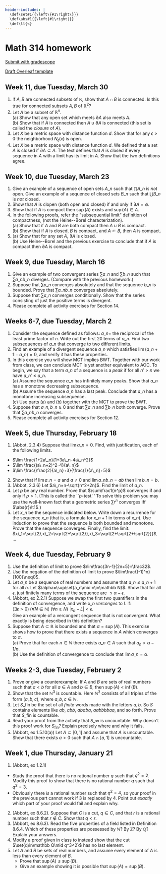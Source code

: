 ```yaml
---
header-includes: |
  \def\set#1{{\left\{#1\right\}}}
  \def\abs#1{{\left|#1\right|}}
  \def\lt{<}
---
```


# Math 314 homework

[Submit with gradescope](https://www.gradescope.com/courses/218674)

[Draft Overleaf template](https://www.overleaf.com/read/wqzxckcdzwzr)

## Week 11, due Tuesday, March 30

1. If $A,B$ are connected subsets of $\mathbb R$, show that $A\cap B$ is connected. Is this true for connected subsets $A,B$ of $\mathbb R^2$?
2. Let $A$ be a subset of $\mathbb R^n$.  
  (a) Show that any open set which meets $\partial A$ also meets $A$.  
  (b) Show that if $A$ is connected then $A\cup\partial A$ is connected (this set is called the *closure* of $A$).
3. Let $X$ be a metric space with distance function $d$. Show that for any $\epsilon>0$ the neighborhood $N_\epsilon(x)$ is open.
4. Let $X$ be a metric space with distance function $d$. We defined that a set $A$ is closed if $\partial A\subset A$. The text defines that $A$ is closed if every sequence in $A$ with a limit has its limit in $A$. Show that the two definitions agree.

## Week 10, due Tuesday, March 23

1. Give an example of a sequence of open sets $A\_n$ such that $\bigcap A\_n$ is *not* open. Give an example of a sequence of closed sets $B\_n$ such that $\bigcup B\_n$ is *not* closed.
2. Show that $A$ is clopen (both open and closed) if and only if $\partial A=\emptyset$.
3. Show that if $A$ is compact then $\sup(A)$ exists and $\sup(A)\in A$.
4. In the following proofs, refer the "subsequential limit" definition of compactness, (not the Heine--Borel characterization).  
  (a) Show that if $A$ and $B$ are both compact then $A\cup B$ is compact.  
  (b) Show that if $A$ is closed, $B$ is compact, and $A\subset B$, then $A$ is compact.  
5. (a) Show that for any set $A$, $\partial A$ is closed.  
  (b) Use Heine--Borel and the previous exercise to conclude that if $A$ is compact then $\partial A$ is compact.

## Week 9, due Tuesday, March 16

1. Give an example of two convergent series $\sum a\_n$ and $\sum b\_n$ such that $\sum a\_nb\_n$ diverges. (Compare with the previous homework.)
2. Suppose that $\sum a\_n$ converges absolutely and that the sequence $b\_n$ is bounded. Prove that $\sum a\_nb\_n$ converges absolutely.
3. Suppose that $\sum a\_n$ converges conditionally. Show that the series consisting of just the positive terms is divergent.
5. Please complete all activity exercises for Section 14.

## Weeks 6-7, due Tuesday, March 2

1. Consider the sequence defined as follows: $a\_n=$ the reciprocal of the least prime factor of $n$. Write out the first 20 terms of $a\_n$. Find two subsequences of $a\_n$ that converge to two different limits.
2. Find an example of a divergent sequence $a\_n$ which satisfies $\lim(a\_{n+1}-a\_n)=0$, and verify it has these properties.
3. In this exercise you will show MCT implies BWT. Together with our work from class, we can conclude MCT is yet another equivalent to AOC. To begin, we say that a term $a\_n$ of a sequence is a *peak* if for all $n'>n$ we have $a\_n'\leq a\_n$.  
  (a) Assume the sequence $a\_n$ has infinitely many peaks. Show that $a\_n$ has a monotone decreasing subsequence.  
  (b) Assume the sequence $a\_n$ has a last peak. Conclude that $a\_n$ has a monotone increasing subsequence.  
  (c) Use parts (a) and (b) together with the MCT to prove the BWT.
4. Suppose that $a\_n,b\_n\geq0$ and that $\sum a\_n$ and $\sum b\_n$ both converge. Prove that $\sum a\_nb\_n$ converges.
5. Please complete all activity exercises for Section 12.


## Week 5, due Thursday, February 18

1. (Abbot, 2.3.4) Suppose that $\lim a\_n=0$. Find, with justification, each of the following limits.  
  * $\lim \frac{1+2a\_n}{1+3a\_n-4a\_n^2}$
  * $\lim \frac{(a\_n+2)^2-4}{a\_n}$
  * $\lim \frac{\frac{2}{a\_n}+3}{\frac{1}{a\_n}+5}$
2. Show that if $\lim a\_n=a$ and $a\neq0$ and $\lim a\_nb\_n=ab$ then $\lim b\_n=b$.
3. (Abbot, 2.3.6) Let $a\_n=n-\sqrt{n^2+2n}$. Find the limit of $a\_n$.
4. Let $p$ be any real number. Prove that $\sum\frac1{n^p}$ converges if and only if $p>1$. (This is called the ``$p$-test.'' To solve this problem you may use the well-known fact that a geometric series $\sum r^n$ converges iff $\abs{r}\lt1$.)
5. Let $x\_n$ be the sequence indicated below. Write down a recurrence for the sequence $x\_n$ (that is, a formula for $x\_{n+1}$ in terms of $x\_n$). Use induction to prove that the sequence is both bounded and monotone. Prove that the sequence converges. Finally, find the limit.  
  $x\_1=\sqrt{2},x\_2=\sqrt{2+\sqrt{2}},x\_3=\sqrt{2+\sqrt{2+\sqrt{2}}}$, $\ldots$  


## Week 4, due Tuesday, February 9

1. Use the definition of limit to prove $\lim\frac{3n-1}{2n+5}=\frac32$.
2. Use the negation of the definition of limit to prove $\lim\frac{(-1)^n}{100}\neq0$.
3. Let $a\_n$ be a sequence of real numbers and assume that $a\_n\leq a\_{n+1}$ for all $n$. Let $\alpha=\sup\set{a_n\mid n\in\mathbb N}$. Show that for all $\epsilon$, just finitely many terms of the sequence are $\leq\alpha-\epsilon$.
4. (Abbott, ex 2.2.1) Suppose we swap the first two quantifiers in the definition of convergence, and write $x\_n$ *verconges* to $L$ if:  
   $(\exists\epsilon>0)\;(\forall N\in\mathbb N)\;(\forall n\geq N)\;|x_n-L|<\epsilon$.  
   Give an example of a vercongent sequence that is not convergent. What exactly is being described in this definition?
5. Suppose that $A\subset\mathbb R$ is bounded and that $\alpha=\sup(A)$.  This exercise shows how to prove that there exists a sequence in $A$ which converges to $\alpha$.  
  (a) Prove that for each $n\in\mathbb N$ there exists $a\_n\in A$ such that $a_n>\alpha-1/n$.  
  (b) Use the definition of convergence to conclude that $\lim a\_n=\alpha$.


## Weeks 2-3, due Tuesday, February 2

1. Prove or give a counterexample: If $A$ and $B$ are sets of real numbers such that $a\lt b$ for all $a\in A$ and $b\in B$, then $\sup(A)\lt\inf(B)$.
2. Show that the set $\mathbb N^3$ is countable. Here $\mathbb N^3$ consists of all triples of the form $(a,b,c)$, where $a,b,c\in\mathbb N$.
3. Let $S\_\text{fin}$ be the set of all *finite* words made with the letters $a,b$. So $S$ contains elements like $ab$, $abb$, $ababa$, $aabbbbaa$, and so forth. Prove that $S\_\text{fin}$ is countable.
4. Read your proof from the activity that $S\_{\infty}$ is uncountable. Why doesn't this proof work for $S_\text{fin}$? Explain precisely where and why it fails.
5. (Abbott, ex 1.5.10(a)) Let $A\subset[0,1]$ and assume that $A$ is uncountable. Show that there exists $a>0$ such that $A\cap[a,1]$ is uncountable.

## Week 1, due Thursday, January 21

1. (Abbott, ex 1.2.1)  
  * Study the proof that there is no rational number $q$ such that $q^2=2$. Modify this proof to show that there is no rational number $q$ such that $q^2=3$.
  * Obviously there *is* a rational number such that $q^2=4$, so your proof in the previous part cannot work if $3$ is replaced by $4$. Point out *exactly* which part of your proof would fail and explain why.
2. (Abbott, ex 8.6.2). Suppose that $C$ is a cut, $q\in C$, and that $r$ is a rational number such that $r\notin C$. Show that $q\lt r$.
3. (Abbott, ex 8.6.3). Read the five properties of a field listed in Definition 8.6.4. Which of these properties are possessed by $\mathbb N$? By $\mathbb Z$? By $\mathbb Q$? Explain your answers.
4. Modify a proof given in class to instead show that the cut $\set{q\in\mathbb Q\mid q^3<2}$ has no last element.
5. Let $A$ and $B$ be sets of real numbers, and assume every element of $A$ is less than every element of $B$.  
   * Prove that $\sup(A)\leq\sup(B)$.
   * Give an example showing it is possible that $\sup(A)=\sup(B)$.



<script>
  window.MathJax = {
    tex: {
      inlineMath: [['$','$'], ['\\(','\\)']],
      processEscapes: true,
      macros: {
        set: ["{\\left\\{ #1 \\right\\}}", 1],
        abs: ["{\\left| #1 \\right|}", 1],
        lt: ["<"]
      }
    }
  };
</script>
<script id="MathJax-script" async src="https://cdn.jsdelivr.net/npm/mathjax@3/es5/tex-chtml.js"></script>
